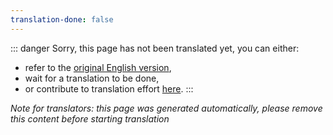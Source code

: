 ```yaml
---
translation-done: false
---
```

::: danger
Sorry, this page has not been translated yet, you can either:
- refer to the [original English version](<..\..\models\custom-sabers.md>),
- wait for a translation to be done,
- or contribute to translation effort [here](https://github.com/bsmg/wiki).
:::

_Note for translators: this page was generated automatically, please remove this content before starting translation_
